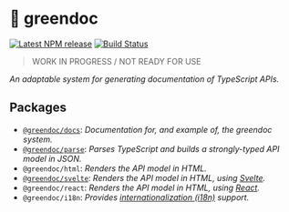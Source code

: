 # 🌿 greendoc

[![Latest NPM release](https://img.shields.io/npm/v/@greendoc/parse.svg)](https://www.npmjs.com/package/@greendoc/parse)
[![Build Status](https://github.com/donmccurdy/greendoc/workflows/CI/badge.svg?branch=main&event=push)](https://github.com/donmccurdy/greendoc/actions?query=workflow%3ACI)

> WORK IN PROGRESS / NOT READY FOR USE

_An adaptable system for generating documentation of TypeScript APIs._

## Packages

- [`@greendoc/docs`](./packages/docs): _Documentation for, and example of, the greendoc system._
- [`@greendoc/parse`](./packages/parse): _Parses TypeScript and builds a strongly-typed API model in JSON._
- `@greendoc/html`: _Renders the API model in HTML._
- [`@greendoc/svelte`](./packages/svelte): _Renders the API model in HTML, using [Svelte](https://svelte.dev/)._
- `@greendoc/react`: _Renders the API model in HTML, using [React](https://reactjs.org/)._
- `@greendoc/i18n`: _Provides [internationalization (i18n)](https://web.dev/learn/design/internationalization/) support._

